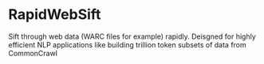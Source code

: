# RapidWebSift
Sift through web data (WARC files for example) rapidly. Deisgned for highly efficient NLP applications like building trillion token subsets of data from CommonCrawl
